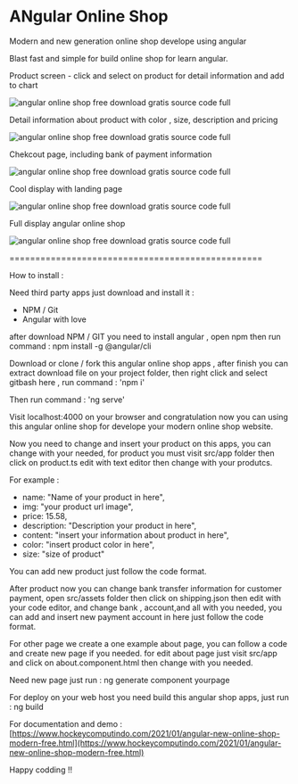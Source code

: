 # ANgular Online Shop

Modern and new generation online shop develope using angular

Blast fast and simple for build online shop for learn angular.

Product screen - click and select on product for detail information and add to chart

![angular online shop free download gratis source code full](https://a.fsdn.com/con/app/proj/angularshop/screenshots/free%20download%20angular%20online%20shop%20source%20code%20%282%29.jpg/max/max/1)

Detail information about product with color , size, description and pricing

![angular online shop free download gratis source code full](https://a.fsdn.com/con/app/proj/angularshop/screenshots/free%20download%20angular%20online%20shop%20source%20code%20%283%29.png/max/max/1)

Chekcout page, including bank of payment information

![angular online shop free download gratis source code full](https://a.fsdn.com/con/app/proj/angularshop/screenshots/free%20download%20angular%20online%20shop%20source%20code%20%281%29.png/max/max/1)

Cool display with landing page

![angular online shop free download gratis source code full](https://a.fsdn.com/con/app/proj/angularshop/screenshots/free%20download%20angular%20online%20shop%20source%20code%20%283%29.jpg/max/max/1)

Full display angular online shop

![angular online shop free download gratis source code full](https://a.fsdn.com/con/app/proj/angularshop/screenshots/free%20download%20angular%20online%20shop%20source%20code%20%281%29.jpg/max/max/1)

=================================================

How to install :

Need third party apps just download and install it :
+ NPM / Git
+ Angular with love

after download NPM / GIT you need to install angular , open npm then run command : npm install -g @angular/cli

Download or clone / fork this angular online shop apps , after finish you can extract download file on your project folder, then right click and select gitbash here , run command : 'npm i'

Then run command : 'ng serve'

Visit localhost:4000 on your browser and congratulation now you can using this angular online shop for develope your modern online shop website.

Now you need to change and insert your product on this apps, you can change with your needed, for product you must visit  src/app folder then click on product.ts edit with text editor then change with your produtcs.

For example : 

+ name: "Name of your product in here",
+ img:  "your product url image",
+ price: 15.58,
+ description: "Description your product in here",
+ content: "insert your information about product in here",
+ color: "insert product color in here",
+ size: "size of product"

You can add new product just follow the code format.

After product now you can change bank transfer information for customer payment, open src/assets folder then click on shipping.json then edit with your code editor, and change bank , account,and all with you needed, you can add and insert new payment account in here just follow the code format.

For other page we create a one example about page, you can follow a code and create new page if you needed. for edit about page just visit src/app and click on about.component.html then change with you needed.

Need new page just run : ng generate component yourpage

For deploy on your web host you need build this angular shop apps, just run : ng build

For documentation and demo : [https://www.hockeycomputindo.com/2021/01/angular-new-online-shop-modern-free.html](https://www.hockeycomputindo.com/2021/01/angular-new-online-shop-modern-free.html)

Happy codding !!
